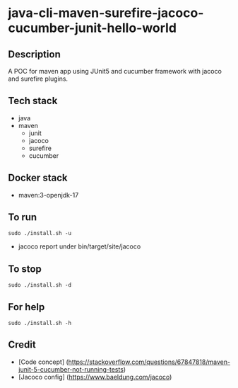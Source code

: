 # java-cli-maven-surefire-jacoco-cucumber-junit-hello-world

## Description
A POC for maven app using JUnit5
and cucumber framework with jacoco
and surefire plugins.

## Tech stack
- java
- maven
  - junit
  - jacoco
  - surefire
  - cucumber

## Docker stack
- maven:3-openjdk-17

## To run
`sudo ./install.sh -u`
- jacoco report under bin/target/site/jacoco

## To stop
`sudo ./install.sh -d`

## For help
`sudo ./install.sh -h`

## Credit
- [Code concept] (https://stackoverflow.com/questions/67847818/maven-junit-5-cucumber-not-running-tests)
- [Jacoco config] (https://www.baeldung.com/jacoco)
